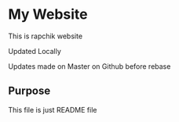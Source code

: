 # My Website

This is rapchik website

Updated Locally

Updates made on Master on Github before rebase

## Purpose

This file is just README file

